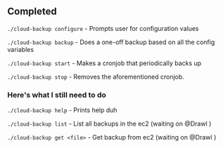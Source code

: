 ## Completed
```./cloud-backup configure``` - Prompts user for configuration values

```./cloud-backup backup``` - Does a one-off backup based on all the config variables

```./cloud-backup start``` - Makes a cronjob that periodically backs up

```./cloud-backup stop``` - Removes the aforementioned cronjob.



### Here's what I still need to do
```./cloud-backup help``` - Prints help duh

```./cloud-backup list``` - List all backups in the ec2 (waiting on @Drawl )

```./cloud-backup get <file>``` - Get backup from ec2 (waiting on @Drawl )

